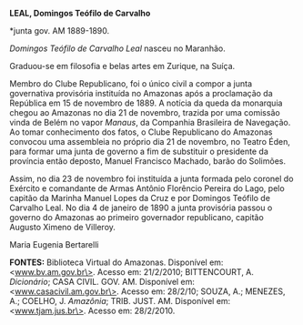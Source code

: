 **LEAL, Domingos Teófilo de Carvalho**

\*junta gov. AM 1889-1890.

*Domingos Teófilo de Carvalho Leal* nasceu no Maranhão.

Graduou-se em filosofia e belas artes em Zurique, na Suíça.

Membro do Clube Republicano, foi o único civil a compor a junta
governativa provisória instituída no Amazonas após a proclamação da
República em 15 de novembro de 1889. A notícia da queda da monarquia
chegou ao Amazonas no dia 21 de novembro, trazida por uma comissão vinda
de Belém no vapor *Manaus*, da Companhia Brasileira de Navegação. Ao
tomar conhecimento dos fatos, o Clube Republicano do Amazonas convocou
uma assembleia no próprio dia 21 de novembro, no Teatro Éden, para
formar uma junta de governo a fim de substituir o presidente da
província então deposto, Manuel Francisco Machado, barão do Solimões.

Assim, no dia 23 de novembro foi instituída a junta formada pelo coronel
do Exército e comandante de Armas Antônio Florêncio Pereira do Lago,
pelo capitão da Marinha Manuel Lopes da Cruz e por Domingos Teófilo de
Carvalho Leal. No dia 4 de janeiro de 1890 a junta provisória passou o
governo do Amazonas ao primeiro governador republicano, capitão Augusto
Ximeno de Villeroy.

Maria Eugenia Bertarelli

**FONTES:** Biblioteca Virtual do Amazonas. Disponível em:
\<www.bv.am.gov.br\>. Acesso em: 21/2/2010; BITTENCOURT, A.
*Dicionário*; CASA CIVIL. GOV. AM. Disponível em:
\<www.casacivil.am.gov.br\>. Acesso em: 28/2/10; SOUZA, A.; MENEZES, A.;
COELHO, J. *Amazônia*; TRIB. JUST. AM. Disponível em:
\<www.tjam.jus.br\>. Acesso em: 28/2/2010.
